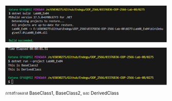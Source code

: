![alt text](image-6.png)

![alt text](image-7.png)

การสร้างคลาส BaseClass1, BaseClass2, และ DerivedClass